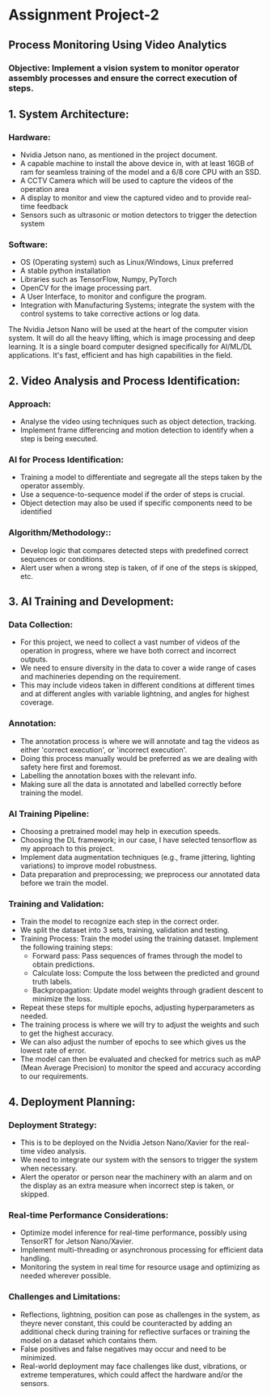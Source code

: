 # Assignment Project-2
## Process Monitoring Using Video Analytics
### Objective: Implement a vision system to monitor operator assembly processes and ensure the correct execution of steps.

## **1. System Architecture:**
### **Hardware:**
- Nvidia Jetson nano, as mentioned in the project document.
- A capable machine to install the above device in, with at least 16GB of ram for seamless training of the model and a 6/8 core CPU with an SSD.
- A CCTV Camera which will be used to capture the videos of the operation area
- A display to monitor and view the captured video and to provide real-time feedback
- Sensors such as ultrasonic or motion detectors to trigger the detection system
### **Software:**
- OS (Operating system) such as Linux/Windows, Linux preferred
- A stable python installation
- Libraries such as TensorFlow, Numpy, PyTorch
- OpenCV for the image processing part.
- A User Interface, to monitor and configure the program.
- Integration with Manufacturing Systems; integrate the system with the control systems to take corrective actions or log data.

The Nvidia Jetson Nano will be used at the heart of the computer vision system. It will do all the heavy lifting, which is image processing and deep learning. It is a single board computer designed specifically for AI/ML/DL applications. It's fast, efficient and has high capabilities in the field. 

## **2. Video Analysis and Process Identification:**
### **Approach:**
- Analyse the video using techniques such as object detection, tracking. 
- Implement frame differencing and motion detection to identify when a step is being executed.
### **AI for Process Identification:**
- Training a model to differentiate and segregate all the steps taken by the operator assembly.
- Use a sequence-to-sequence model if the order of steps is crucial.
- Object detection may also be used if specific components need to be identified
### **Algorithm/Methodology::**
- Develop logic that compares detected steps with predefined correct sequences or conditions.
- Alert user when a wrong step is taken, of if one of the steps is skipped, etc.

## **3. AI Training and Development:**
### **Data Collection:**
- For this project, we need to collect a vast number of videos of the operation in progress, where we have both correct and incorrect outputs.
- We need to ensure diversity in the data to cover a wide range of cases and machineries depending on the requirement.
- This may include videos taken in different conditions at different times and at different angles with variable lightning, and angles for highest coverage.
### **Annotation:**
- The annotation process is where we will annotate and tag the videos as either 'correct execution', or 'incorrect execution'.
- Doing this process manually would be preferred as we are dealing with safety here first and foremost.
- Labelling the annotation boxes with the relevant info.
- Making sure all the data is annotated and labelled correctly before training the model.
### **AI Training Pipeline:**
- Choosing a pretrained model may help in execution speeds.
- Choosing the DL framework; in our case, I have selected tensorflow as my approach to this project.
- Implement data augmentation techniques (e.g., frame jittering, lighting variations) to improve model robustness.
- Data preparation and preprocessing; we preprocess our annotated data before we train the model.

### **Training and Validation:**
- Train the model to recognize each step in the correct order.
- We split the dataset into 3 sets, training, validation and testing.
- Training Process: Train the model using the training dataset. Implement the following training steps:
  - Forward pass: Pass sequences of frames through the model to obtain predictions.
  - Calculate loss: Compute the loss between the predicted and ground truth labels.
  - Backpropagation: Update model weights through gradient descent to minimize the loss.
- Repeat these steps for multiple epochs, adjusting hyperparameters as needed.
- The training process is where we will try to adjust the weights and such to get the highest accuracy.
- We can also adjust the number of epochs to see which gives us the lowest rate of error.
- The model can then be evaluated and checked for metrics such as mAP (Mean Average Precision) to monitor the speed and accuracy according to our requirements.

## **4. Deployment Planning:**
### **Deployment Strategy:**
- This is to be deployed on the Nvidia Jetson Nano/Xavier for the real-time video analysis.
- We need to integrate our system with the sensors to trigger the system when necessary.
- Alert the operator or person near the machinery with an alarm and on the display as an extra measure when incorrect step is taken, or skipped.
### **Real-time Performance Considerations:**
- Optimize model inference for real-time performance, possibly using TensorRT for Jetson Nano/Xavier.
- Implement multi-threading or asynchronous processing for efficient data handling.
- Monitoring the system in real time for resource usage and optimizing as needed wherever possible.
### **Challenges and Limitations:**
- Reflections, lightning, position can pose as challenges in the system, as theyre never constant, this could be counteracted by adding an additional check during training for reflective surfaces or training the model on a dataset which contains them.
- False positives and false negatives may occur and need to be minimized.
- Real-world deployment may face challenges like dust, vibrations, or extreme temperatures, which could affect the hardware and/or the sensors.
